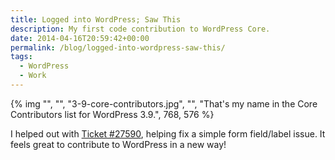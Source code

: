 ```yaml
---
title: Logged into WordPress; Saw This
description: My first code contribution to WordPress Core.
date: 2014-04-16T20:59:42+00:00
permalink: /blog/logged-into-wordpress-saw-this/
tags:
  - WordPress
  - Work
---
```


{% img "", "", "3-9-core-contributors.jpg", "", "That's my name in the Core Contributors list for WordPress 3.9.", 768, 576 %}

I helped out with [Ticket #27590](https://core.trac.wordpress.org/ticket/27590), helping fix a simple form field/label issue. It feels great to contribute to WordPress in a new way!
